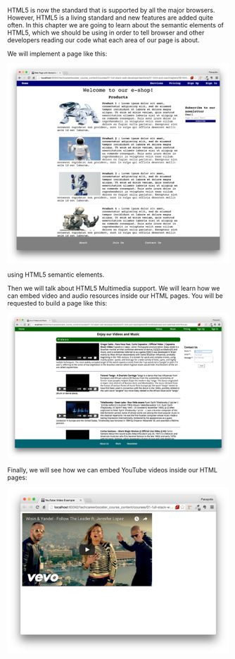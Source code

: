 HTML5 is now the standard that is supported by all the major browsers. However, HTML5 is a living standard
and new features are added quite often. In this chapter we are going to learn about the semantic elements
of HTML5, which we should be using in order to tell browser and other developers reading our code what
each area of our page is about.

We will implement a page like this:

![./images/Page that uses HTML5 Semantic Elements](./images/page-that-uses-html5-semantic-elements.jpg)

using HTML5 semantic elements.

Then we will talk about HTML5 Multimedia support. We will learn how we can embed video and audio resources inside our HTML pages.
You will be requested to build a page like this:

![./images/Task with Video and Audio Tags](./images/task-with-video-and-audio-tags.jpg)

Finally, we will see how we can embed YouTube videos inside our HTML pages:

![./images/Example of YouTube video embedded into an HTML page](./images/example-of-youtube-video-embedded.jpg)
